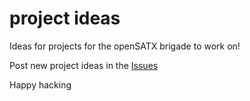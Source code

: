 project ideas
============

Ideas for projects for the openSATX brigade to work on!

Post new project ideas in the [Issues](https://github.com/opensatx/projectideas/issues?state=open)

Happy hacking
